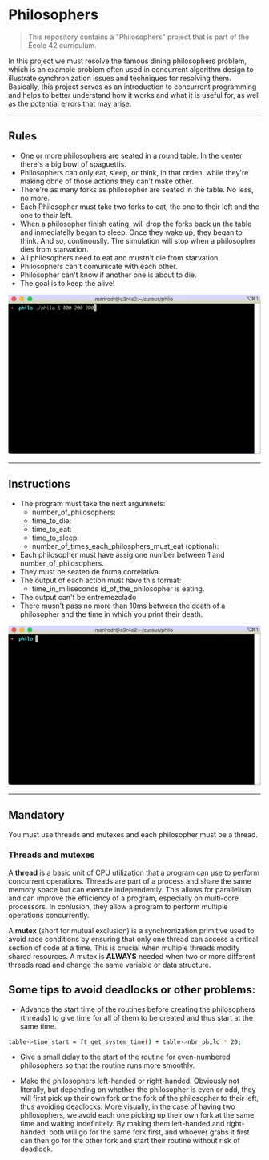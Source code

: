 # Philosophers
> This repository contains a "Philosophers" project that is part of the École 42 curriculum.

In this project we must resolve the famous dining philosophers problem, which is an example problem often used in concurrent algorithm design to illustrate synchronization issues and techniques for resolving them.
Basically, this project serves as an introduction to concurrent programming and helps to better understand how it works and what it is useful for, as well as the potential errors that may arise.

---

## Rules

* One or more philosophers are seated in a round table. In the center there's a big bowl of spaguettis.
* Philosophers can only eat, sleep, or think, in that orden. while they're making obne of those actions they can't make other.
* There're as many forks as philosopher are seated in the table. No less, no more.
* Each Philosopher must take two forks to eat, the one to their left and the one to their left.
* When a philosopher finish eating, will drop the forks back un the table and inmediatelly began to sleep. Once they wake up, they began to think. And so, continouslly. The simulation will stop when a philosopher dies from starvation.
* All philosophers need to eat and mustn't die from starvation.
* Philosophers can't comunicate with each other.
* Philosopher can't know if another one is about to die.
* The goal is to keep the alive!

<div align="center">
  <img src="https://github.com/MofMiq/philosophers/blob/main/rutine.gif">
</div>

---

## Instructions

* The program must take the next argumnets:
  * number_of_philosophers:
  * time_to_die:
  * time_to_eat:
  * time_to_sleep:
  * number_of_times_each_philosphers_must_eat (optional):
* Each philosopher must have assig one number between 1 and number_of_philosophers.
* They must be seaten de forma correlativa.
* The output of each action must have this format:
  * time_in_miliseconds id_of_the_philosopher is eating.
* The output can't be entremezclado
* There musn't pass no more than 10ms between the death of a philosopher and the time in which you print their death.

<div align="center">
  <img src="https://github.com/MofMiq/philosophers/blob/main/dead.gif">
</div>

---

## Mandatory

You must use threads and mutexes and each philosopher must be a thread.

### Threads and mutexes
A **thread** is a basic unit of CPU utilization that a program can use to perform concurrent operations. Threads are part of a process and share the same memory space but can execute independently. This allows for parallelism and can improve the efficiency of a program, especially on multi-core processors. In conlusion, they allow a program to perform multiple operations concurrently.

A **mutex** (short for mutual exclusion) is a synchronization primitive used to avoid race conditions by ensuring that only one thread can access a critical section of code at a time. This is crucial when multiple threads modify shared resources. A mutex is **ALWAYS** needed when two or more different threads read and change the same variable or data structure.

## Some tips to avoid deadlocks or other problems:

* Advance the start time of the routines before creating the philosophers (threads) to give time for all of them to be created and thus start at the same time.
```bash
table->time_start = ft_get_system_time() + table->nbr_philo * 20;
```
* Give a small delay to the start of the routine for even-numbered philosophers so that the routine runs more smoothly.

* Make the philosophers left-handed or right-handed. Obviously not literally, but depending on whether the philosopher is even or odd, they will first pick up their own fork or    the fork of the philosopher to their left, thus avoiding deadlocks. More visually, in the case of having two philosophers, we avoid each one picking up their own fork at the     same time and waiting indefinitely. By making them left-handed and right-handed, both will go for the same fork first, and whoever grabs it first can then go for the other       fork and start their routine without risk of deadlock.
